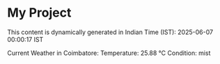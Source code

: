 # My Project

This content is dynamically generated in Indian Time (IST): 2025-06-07 00:00:17 IST


Current Weather in Coimbatore:
Temperature: 25.88 °C
Condition: mist
